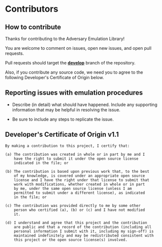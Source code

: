 # Contributors

## How to contribute

Thanks for contributing to the Adversary Emulation Library!

You are welcome to comment on issues, open new issues, and open pull requests.

Pull requests should target the **[develop](https://github.com/center-for-threat-informed-defense/adversary_emulation_library/tree/develop)** branch of the repository.

Also, if you contribute any source code, we need you to agree to the following Developer's Certificate of Origin below.

## Reporting issues with emulation procedures

* Describe (in detail) what should have happened. Include any supporting information that may be helpful in resolving the issue.

* Be sure to include any steps to replicate the issue.

## Developer's Certificate of Origin v1.1

```
By making a contribution to this project, I certify that:

(a) The contribution was created in whole or in part by me and I
    have the right to submit it under the open source license
    indicated in the file; or

(b) The contribution is based upon previous work that, to the best
    of my knowledge, is covered under an appropriate open source
    license and I have the right under that license to submit that
    work with modifications, whether created in whole or in part
    by me, under the same open source license (unless I am
    permitted to submit under a different license), as indicated
    in the file; or

(c) The contribution was provided directly to me by some other
    person who certified (a), (b) or (c) and I have not modified
    it.

(d) I understand and agree that this project and the contribution
    are public and that a record of the contribution (including all
    personal information I submit with it, including my sign-off) is
    maintained indefinitely and may be redistributed consistent with
    this project or the open source license(s) involved.
```
